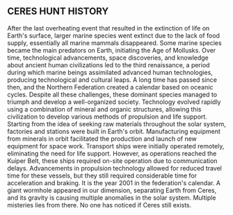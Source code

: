 ## CERES HUNT HISTORY

After the last overheating event that resulted in the extinction of life on Earth's surface, larger marine species went extinct due to the lack of food supply, essentially all marine mammals disappeared.
Some marine species became the main predators on Earth, initiating the Age of Mollusks. Over time, technological advancements, space discoveries, and knowledge about ancient human civilizations led to the third renaissance, a period during which marine beings assimilated advanced human technologies, producing technological and cultural leaps.
A long time has passed since then, and the Northern Federation created a calendar based on oceanic cycles. Despite all these challenges, these dominant species managed to triumph and develop a well-organized society. Technology evolved rapidly using a combination of mineral and organic structures, allowing this civilization to develop various methods of propulsion and life support.
Starting from the idea of seeking raw materials throughout the solar system, factories and stations were built in Earth's orbit. Manufacturing equipment from minerals in orbit facilitated the production and launch of new equipment for space work.
Transport ships were initially operated remotely, eliminating the need for life support. However, as operations reached the Kuiper Belt, these ships required on-site operation due to communication delays.
Advancements in propulsion technology allowed for reduced travel time for these vessels, but they still required considerable time for acceleration and braking.
It is the year 2001 in the federation's calendar. A giant wormhole appeared in our dimension, separating Earth from Ceres, and its gravity is causing multiple anomalies in the solar system. Multiple misteries lies from there. No one has noticed if Ceres still exists.
